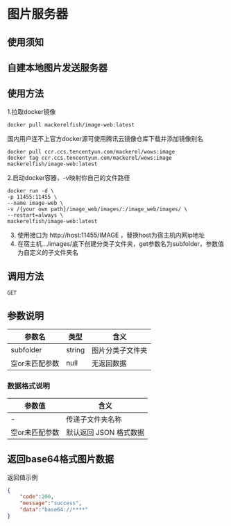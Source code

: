 # 图片服务器

## 使用须知
## 自建本地图片发送服务器

## 使用方法

1.拉取docker镜像
```
docker pull mackerelfish/image-web:latest
```
国内用户连不上官方docker源可使用腾讯云镜像仓库下载并添加镜像别名
```
docker pull ccr.ccs.tencentyun.com/mackerel/wows:image
docker tag ccr.ccs.tencentyun.com/mackerel/wows:image mackerelfish/image-web:latest
```
2.启动docker容器，-v映射你自己的文件路径
```
docker run -d \
-p 11455:11455 \
--name image-web \
-v /{your own path}/image_web/images/:/image_web/images/ \
--restart=always \
mackerelfish/image-web:latest
```
3. 使用接口为 http://host:11455/IMAGE ，替换host为宿主机内网ip地址
4. 在宿主机.../images/底下创建分类子文件夹，get参数名为subfolder，参数值为自定义的子文件夹名

## 调用方法
`GET`
## 参数说明
参数名|类型|含义
-|-|-
subfolder|string|图片分类子文件夹
空or未匹配参数|null|无返回数据

### 数据格式说明
参数值|含义
-|-
-|传递子文件夹名称
空or未匹配参数|默认返回 JSON 格式数据

## 返回base64格式图片数据

返回值示例
```json
{
    "code":200,
    "message":"success",
    "data":"base64://****"
}
```
